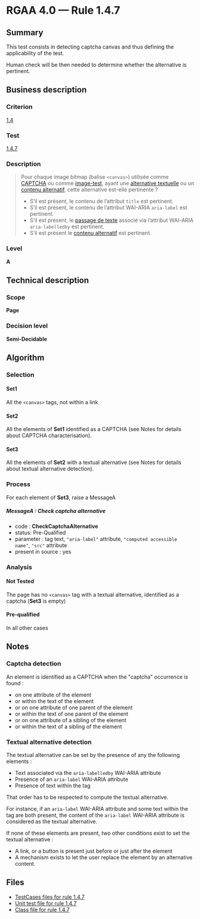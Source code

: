# RGAA 4.0 — Rule 1.4.7

## Summary

This test consists in detecting captcha canvas and thus defining the applicability of the test.

Human check will be then needed to determine whether the alternative is pertinent.

## Business description

### Criterion

[1.4](https://www.numerique.gouv.fr/publications/rgaa-accessibilite/methode/criteres/#crit-1-4)

### Test

[1.4.7](https://www.numerique.gouv.fr/publications/rgaa-accessibilite/methode/criteres/#test-1-4-7)

### Description

> Pour chaque image bitmap (balise `<canvas>`) utilisée comme [CAPTCHA](https://www.numerique.gouv.fr/publications/rgaa-accessibilite/methode/glossaire/#captcha) ou comme [image-test](https://www.numerique.gouv.fr/publications/rgaa-accessibilite/methode/glossaire/#image-test), ayant une [alternative textuelle](https://www.numerique.gouv.fr/publications/rgaa-accessibilite/methode/glossaire/#alternative-textuelle-image) ou un [contenu alternatif](https://www.numerique.gouv.fr/publications/rgaa-accessibilite/methode/glossaire/#contenu-alternatif), cette alternative est-elle pertinente ?
> 
> * S’il est présent, le contenu de l’attribut `title` est pertinent.
> * S’il est présent, le contenu de l’attribut WAI-ARIA `aria-label` est pertinent.
> * S’il est présent, le [passage de texte](https://www.numerique.gouv.fr/publications/rgaa-accessibilite/methode/glossaire/#passage-de-texte-lie-par-aria-labelledby-ou-aria-describedby) associé via l’attribut WAI-ARIA `aria-labelledby` est pertinent.
> * S’il est présent le [contenu alternatif](https://www.numerique.gouv.fr/publications/rgaa-accessibilite/methode/glossaire/#contenu-alternatif) est pertinent.

### Level

**A**

## Technical description

### Scope

**Page**

### Decision level

**Semi-Decidable**

## Algorithm

### Selection

#### Set1

All the `<canvas>` tags, not within a link

#### Set2

All the elements of **Set1** identified as a CAPTCHA (see Notes for details about CAPTCHA characterisation).

#### Set3

All the elements of **Set2** with a textual alternative (see Notes for details about textual alternative detection).

### Process

For each element of **Set3**, raise a MessageA

##### MessageA : Check captcha alternative

-    code : **CheckCaptchaAlternative** 
-    status: Pre-Qualified
-    parameter : tag text, `"aria-label"` attribute, `"computed accessible name"`, `"src"` attribute
-    present in source : yes

### Analysis

#### Not Tested

The page has no `<canvas>` tag with a textual alternative, identified as a captcha (**Set3** is empty)

#### Pre-qualified

In all other cases

## Notes

### Captcha detection

An element is identified as a CAPTCHA when the "captcha" occurrence is found :

- on one attribute of the element
- or within the text of the element
- or on one attribute of one parent of the element
- or within the text of one parent of the element
- or on one attribute of a sibling of the element
- or within the text of a sibling of the element

### Textual alternative detection

The textual alternative can be set by the presence of any the following elements : 

* Text associated via the `aria-labelledby` WAI-ARIA attribute 
* Presence of an `aria-label` WAI-ARIA attribute
* Presence of text within the tag

That order has to be respected to compute the textual alternative.

For instance, if an `aria-label` WAI-ARIA attribute and some text within the tag are both present, 
the content of the `aria-label` WAI-ARIA attribute is considered as the textual alternative.

If none of these elements are present, two other conditions exist to set the textual alternative :
 
* A link, or a button is present just before or just after the element
* A mechanism exists to let the user replace the element by an alternative content.

## Files

- [TestCases files for rule 1.4.7](https://gitlab.com/asqatasun/Asqatasun/-/tree/master/rules/rules-rgaa4.0/src/test/resources/testcases/rgaa40/Rgaa40Rule010407/)
- [Unit test file for rule 1.4.7](https://gitlab.com/asqatasun/Asqatasun/-/blob/master/rules/rules-rgaa4.0/src/test/java/org/asqatasun/rules/rgaa40/Rgaa40Rule010407Test.java)
- [Class file for rule 1.4.7](https://gitlab.com/asqatasun/Asqatasun/-/blob/master/rules/rules-rgaa4.0/src/main/java/org/asqatasun/rules/rgaa40/Rgaa40Rule010407.java)


